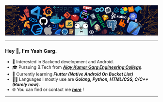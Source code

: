 ![](https://github.com/Yash-Garg/Yash-Garg/blob/master/header.png)

---
### Hey 👋, I'm Yash Garg.

* 🧐   Interested in Backend development and Android.
* 🎓   Pursuing B.Tech from <i><a href="https://www.akgec.ac.in/" target="_blank"> <b>Ajay Kumar Garg Engineering College</b></a></i>. 
* 🌱   Currently learning _**Flutter (Native Android On Bucket List)**_
* ✍🏻   Languages I mostly use are _**Golang, Python, HTML/CSS, C/C++ (Rarely now).**_
* 🌐   You can find or contact me _**[here](https://linktr.ee/yashgarg)**_ !
---
